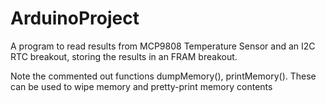 # ArduinoProject
A program to read results from MCP9808 Temperature Sensor and an I2C RTC breakout, storing the results in an FRAM breakout.

Note the commented out functions dumpMemory(), printMemory(). These can be used to wipe memory and pretty-print memory contents
